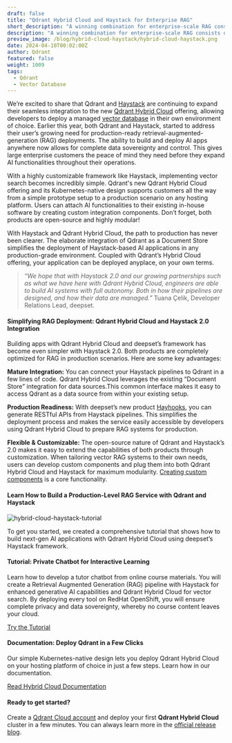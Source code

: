 ```yaml
---
draft: false
title: "Qdrant Hybrid Cloud and Haystack for Enterprise RAG"
short_description: "A winning combination for enterprise-scale RAG consists of a strong framework and a scalable database." 
description: "A winning combination for enterprise-scale RAG consists of a strong framework and a scalable database."
preview_image: /blog/hybrid-cloud-haystack/hybrid-cloud-haystack.png
date: 2024-04-10T00:02:00Z
author: Qdrant
featured: false
weight: 1009
tags:
  - Qdrant
  - Vector Database
---
```


We’re excited to share that Qdrant and [Haystack](https://haystack.deepset.ai/) are continuing to expand their seamless integration to the new [Qdrant Hybrid Cloud](/hybrid-cloud/) offering, allowing developers to deploy a managed [vector database](/articles/what-is-a-vector-database/) in their own environment of choice. Earlier this year, both Qdrant and Haystack, started to address their user’s growing need for production-ready retrieval-augmented-generation (RAG) deployments. The ability to build and deploy AI apps anywhere now allows for complete data sovereignty and control. This gives large enterprise customers the peace of mind they need before they expand AI functionalities throughout their operations.

With a highly customizable framework like Haystack, implementing vector search becomes incredibly simple. Qdrant's new Qdrant Hybrid Cloud offering and its Kubernetes-native design supports customers all the way from a simple prototype setup to a production scenario on any hosting platform. Users can attach AI functionalities to their existing in-house software by creating custom integration components. Don’t forget, both products are open-source and highly modular!

With Haystack and Qdrant Hybrid Cloud, the path to production has never been clearer. The elaborate integration of Qdrant as a Document Store simplifies the deployment of Haystack-based AI applications in any production-grade environment. Coupled with Qdrant’s Hybrid Cloud offering, your application can be deployed anyplace, on your own terms.

>*“We hope that with Haystack 2.0 and our growing partnerships such as what we have here with Qdrant Hybrid Cloud, engineers are able to build AI systems with full autonomy. Both in how their pipelines are designed, and how their data are managed.”* Tuana Çelik, Developer Relations Lead, deepset.

#### Simplifying RAG Deployment: Qdrant Hybrid Cloud and Haystack 2.0 Integration

Building apps with Qdrant Hybrid Cloud and deepset’s framework has become even simpler with Haystack 2.0. Both products are completely optimized for RAG in production scenarios. Here are some key advantages:

**Mature Integration:** You can connect your Haystack pipelines to Qdrant in a few lines of code. Qdrant Hybrid Cloud leverages the existing “Document Store” integration for data sources.This common interface makes it easy to access Qdrant as a data source from within your existing setup.

**Production Readiness:** With deepset’s new product [Hayhooks](https://docs.haystack.deepset.ai/docs/hayhooks), you can generate RESTful APIs from Haystack pipelines. This simplifies the deployment process and makes the service easily accessible by developers using Qdrant Hybrid Cloud to prepare RAG systems for production.

**Flexible & Customizable:** The open-source nature of Qdrant and Haystack’s 2.0 makes it easy to extend the capabilities of both products through customization. When tailoring vector RAG systems to their own needs, users can develop custom components and plug them into both Qdrant Hybrid Cloud and Haystack for maximum modularity. [Creating custom components](https://docs.haystack.deepset.ai/docs/custom-components) is a core functionality.

#### Learn How to Build a Production-Level RAG Service with Qdrant and Haystack

![hybrid-cloud-haystack-tutorial](/blog/hybrid-cloud-haystack/hybrid-cloud-haystack-tutorial.png)

To get you started, we created a comprehensive tutorial that shows how to build next-gen AI applications with Qdrant Hybrid Cloud using deepset’s Haystack framework.

#### Tutorial: Private Chatbot for Interactive Learning

Learn how to develop a tutor chatbot from online course materials. You will create a Retrieval Augmented Generation (RAG) pipeline with Haystack for enhanced generative AI capabilities and Qdrant Hybrid Cloud for vector search. By deploying every tool on RedHat OpenShift, you will ensure complete privacy and data sovereignty, whereby no course content leaves your cloud.

[Try the Tutorial](/documentation/tutorials/rag-chatbot-red-hat-openshift-haystack/)

#### Documentation: Deploy Qdrant in a Few Clicks

Our simple Kubernetes-native design lets you deploy Qdrant Hybrid Cloud on your hosting platform of choice in just a few steps. Learn how in our documentation.

[Read Hybrid Cloud Documentation](/documentation/hybrid-cloud/)

#### Ready to get started?

Create a [Qdrant Cloud account](https://cloud.qdrant.io/login) and deploy your first **Qdrant Hybrid Cloud** cluster in a few minutes. You can always learn more in the [official release blog](/blog/hybrid-cloud/). 